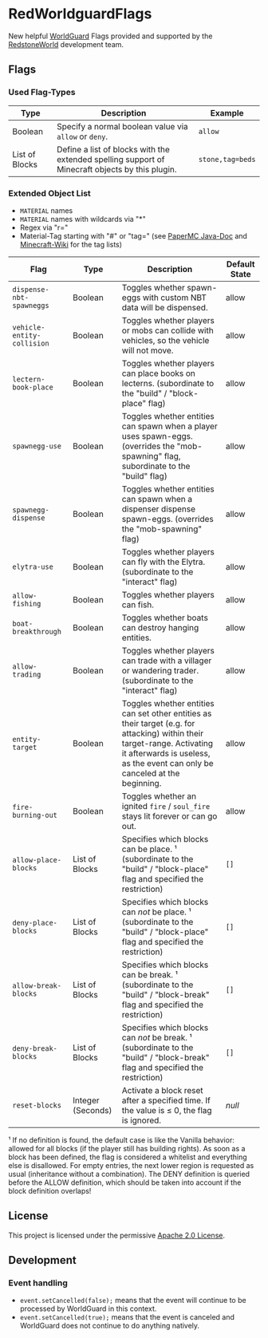 # RedWorldguardFlags
New helpful [WorldGuard](https://dev.bukkit.org/projects/worldguard) Flags provided and supported by the [RedstoneWorld](https://redstoneworld.de) development team.

## Flags

### Used Flag-Types

| Type           | Description                                                                                     | Example          |
|----------------|-------------------------------------------------------------------------------------------------|------------------|
| Boolean        | Specify a normal boolean value via `allow` or `deny`.                                           | `allow`          |
| List of Blocks | Define a list of blocks with the extended spelling support of Minecraft objects by this plugin. | `stone,tag=beds` |

### Extended Object List

- `MATERIAL` names
- `MATERIAL` names with wildcards via "*"
- Regex via "r="
- Material-Tag starting with "#" or "tag=" (see <a href="https://jd.papermc.io/paper/1.21.1/org/bukkit/Tag.html">PaperMC Java-Doc</a> and 
  <a href="https://minecraft.wiki/w/Tag">Minecraft-Wiki</a> for the tag lists)

| Flag                       | Type               | Description                                                                                                                                                                                              | Default State |
|----------------------------|--------------------|----------------------------------------------------------------------------------------------------------------------------------------------------------------------------------------------------------|---------------|
| `dispense-nbt-spawneggs`   | Boolean            | Toggles whether spawn-eggs with custom NBT data will be dispensed.                                                                                                                                       | allow         |
| `vehicle-entity-collision` | Boolean            | Toggles whether players or mobs can collide with vehicles, so the vehicle will not move.                                                                                                                 | allow         |
| `lectern-book-place`       | Boolean            | Toggles whether players can place books on lecterns. (subordinate to the "build" / "block-place" flag)                                                                                                   | allow         |
| `spawnegg-use`             | Boolean            | Toggles whether entities can spawn when a player uses spawn-eggs. (overrides the "mob-spawning" flag, subordinate to the "build" flag)                                                                   | allow         |
| `spawnegg-dispense`        | Boolean            | Toggles whether entities can spawn when a dispenser dispense spawn-eggs. (overrides the "mob-spawning" flag)                                                                                             | allow         |
| `elytra-use`               | Boolean            | Toggles whether players can fly with the Elytra. (subordinate to the "interact" flag)                                                                                                                    | allow         |
| `allow-fishing`            | Boolean            | Toggles whether players can fish.                                                                                                                                                                        | allow         |
| `boat-breakthrough`        | Boolean            | Toggles whether boats can destroy hanging entities.                                                                                                                                                      | allow         |
| `allow-trading`            | Boolean            | Toggles whether players can trade with a villager or wandering trader. (subordinate to the "interact" flag)                                                                                              | allow         |
| `entity-target`            | Boolean            | Toggles whether entities can set other entities as their target (e.g. for attacking) within their target-range. Activating it afterwards is useless, as the event can only be canceled at the beginning. | allow         |
| `fire-burning-out`         | Boolean            | Toggles whether an ignited `fire` / `soul_fire` stays lit forever or can go out.                                                                                                                         | allow         |
| `allow-place-blocks`       | List of Blocks     | Specifies which blocks can be place. ¹ (subordinate to the "build" / "block-place" flag and specified the restriction)                                                                                   | `[]`          |
| `deny-place-blocks`        | List of Blocks     | Specifies which blocks can _not_ be place. ¹ (subordinate to the "build" / "block-place" flag and specified the restriction)                                                                             | `[]`          |
| `allow-break-blocks`       | List of Blocks     | Specifies which blocks can be break. ¹ (subordinate to the "build" / "block-break" flag and specified the restriction)                                                                                   | `[]`          |
| `deny-break-blocks`        | List of Blocks     | Specifies which blocks can _not_ be break. ¹ (subordinate to the "build" / "block-break" flag and specified the restriction)                                                                             | `[]`          |
| `reset-blocks`             | Integer (Seconds)  | Activate a block reset after a specified time. If the value is ≤ 0, the flag is ignored.                                                                                                                 | _null_        |

¹ If no definition is found, the default case is like the Vanilla behavior: allowed for all blocks (if the player still has building rights). As soon as a block has been defined, the flag is considered a whitelist and everything else is disallowed. For empty entries, the next lower region is requested as usual (inheritance without a combination). The DENY definition is queried before the ALLOW definition, which should be taken into account if the block definition overlaps!

## License
This project is licensed under the permissive [Apache 2.0 License](LICENSE).

## Development

### Event handling

- `event.setCancelled(false);` means that the event will continue to be processed by WorldGuard in this context.
- `event.setCancelled(true);` means that the event is canceled and WorldGuard does not continue to do anything natively.